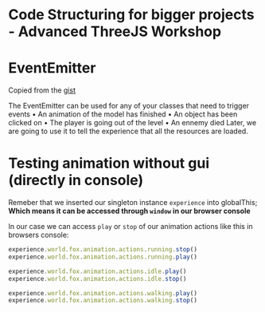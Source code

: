 # Code Structuring for bigger projects - Advanced ThreeJS Workshop


# EventEmitter

Copied from the [gist](https://gist.github.com/brunosimon/120acda915e6629e3a4d497935b16bdf?permalink_comment_id=3964343#gistcomment-3964343)

The EventEmitter can be used for any of your classes that need to trigger
events
• An animation of the model has finished
• An object has been clicked on
• The player is going out of the level
• An ennemy died
Later, we are going to use it to tell the experience that all the resources are loaded.

# Testing animation without gui (directly in console)

Remeber that we inserted our singleton instance `experience` into globalThis; **Which means it can be accessed through `window` in our browser console**

In our case we can access `play` or `stop` of our animation actions like this in browsers console:

```js
experience.world.fox.animation.actions.running.stop()
experience.world.fox.animation.actions.running.play()

experience.world.fox.animation.actions.idle.play()
experience.world.fox.animation.actions.idle.stop()

experience.world.fox.animation.actions.walking.play()
experience.world.fox.animation.actions.walking.stop()
```